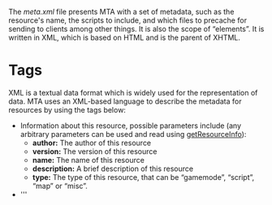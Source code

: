 The *meta.xml* file presents MTA with a set of metadata, such as the resource's name, the scripts to include, and which files to precache for sending to clients among other things. It is also the scope of “elements”. It is written in XML, which is based on HTML and is the parent of XHTML.

Tags
====

XML is a textual data format which is widely used for the representation of data. MTA uses an XML-based language to describe the metadata for resources by using the tags below:

-   **<info />** Information about this resource, possible parameters include (any arbitrary parameters can be used and read using [getResourceInfo](/getResourceInfo.md "wikilink")):
    -   **author:** The author of this resource
    -   **version:** The version of this resource
    -   **name:** The name of this resource
    -   **description:** A brief description of this resource
    -   **type:** The type of this resource, that can be “gamemode”, “script”, “map” or “misc”.
-   '''
    <script />
    ''' Source code for this resource, possible parameters are:

    -   **src:** The file name of the source code
    -   **type:** The type of source code: “client”, “server” or “shared”.
    -   **cache:** When the script file type is “client”, this setting controls whether the file is saved on the clients' hard drive. Default is “true”. Using “false” will mean the file is not saved. *(Note: cache=false files are started at the client first, so lua file load order might differ when mixing cache settings)*
    -   **validate:** If set to “false”, compatibility checks are skipped.
-   **<map />** The map for a gamemode, possible parameters are:
    -   **src:** .map file name (can be path too eg. “maps/filename.map”)
    -   **dimension:** Dimension in which the map will be loaded (optional)
-   **<file />** A client-side file. Generally these are images, .txd, .col, .dff or .xml files. They'll be downloaded by clients when the resources is started (or on join)
    -   **src:** client-side file name (can be path too eg. “images/image.png”)

<!-- -->

-   **<include />** Include resources that this resource will use
    -   **resource:** Resource name that you want to start with this resource
    -   **minversion:** Minimum version that **resource** needs to be (optional)
    -   **maxversion:** Maximum version that **resource** needs to be (optional)
-   **<config />** Config file (.xml) can be accessed by resource, possible parameters are:
    -   **src:** The file name of the config file
    -   **type:** The type of the config file: “client” or “server”
-   **<export />** This exports functions from this resource, so other resources can use them with [call](/call.md "wikilink")
    -   **function:** The function name
    -   **type** Whether function is exported server-side or client-side (valid values are: “client”, “server” and “shared”)
    -   **http:** Can the function be called via HTTP (true/false)
-   '''
    <html />
    '''

    -   **src:** The filename for the HTTP file (can be a path)
    -   **default:** The html file is one that is shown by default when visiting /resourceName/ on the server. Only one html can be default, the rest are ignored. (true/false)
    -   **raw:** The html file is not parsed by the Lua interpreter and is treated as binary data. Must be used for binary files (images mainly) (true/false)
-   **<settings> <setting name="" value=""/> </settings>:** Most gamemodes use [settings system](/settings_system.md "wikilink") to let server admins to configure it how they like. For instance you could set round time and then use [get](/get.md "wikilink") and [set](/set.md "wikilink") to get the value or change it, respectively.
-   **<min_mta_version />** Minimum version requirements for this resource to run correctly. When authoring resources, the minimum version should usually be set to the current released version of MTA:SA (which at the moment is ""). See example for example.
    -   **client:** The minimum client version
    -   **server:** The minimum server version
-   **<aclrequest />** A list of [ACL](/Access_Control_List.md "wikilink") rights this resource will need.

Example
-------

Heres an example of a meta file using some of the tags mentioned: {{\#tag:code | <meta>

`   `<info author="Slothman" type="gamemode" name="Stealth" />
`   `<config src="help.xml" type="client"/>

`   `<download_priority_group>`0`</download_priority_group>
`   `<min_mta_version client="{{Current Version|full}}" server="{{Current Version|full}}" />

`   `<sync_map_element_data>`false`</sync_map_element_data>

<script src="stealthmain_server.lua" />
<script src="noiseblip.lua" />
<script src="mission_timer.lua" />
<script src="gadgets_server.lua" />
<script src="gadgets_client.lua" type="client"/>
<script src="stealthmain_client.lua" type="client" validate="true"/>
<script src="noisebar.lua" type="client"/>
<script src="spycam.lua" type="client"/>
<script src="riemann_z_demonstration.lua" type="client" cache="false"/>
`   `<map src="base.map" dimension="1"/>

`   `<file src="riot_shield.txd" />
`   `<file src="riot_shield.dff" />
`   `<file src="riot_shield.col" />
`   `<file src="armor.png"/>
`   `<file src="camera.png"/>
`   `<file src="cloak.png" />
`   `<file src="goggles.png" />
`   `<file src="mine.png" />
`   `<file src="radar.png" />
`   `<file src="shield.png" />

`   `<include resource="scoreboard" />
`   `<include resource="killmessages" />
`   `<include resource="maplimits" />
`   `
`   `<export function="exampleExport1" type="server" />
`   `<export function="exampleExport2" type="client" />
`   `<export function="exampleExport3" type="shared" />

`   `<settings>
`        `<setting name="roundlimit" value="[6]" />` `
`    `<setting name="teamdamage" value="[1]" />` `
`    `<setting name="teambalance" value="[1]" />` `
`    `<setting name="spazammo" value="[25]" />` `
`    `<setting name="m4ammo" value="[100]" />
`    `<setting name="shotgunammo" value="[25]" />
`    `<setting name="sniperammo" value="[20]" />
`    `<setting name="ak47ammo" value="[120]" />
`    `<setting name="rifleammo" value="[40]" />
`    `<setting name="deserteagleammo" value="[45]" />
`    `<setting name="pistolammo" value="[132]" />
`    `<setting name="uziammo" value="[150]" />
`    `<setting name="tec9ammo" value="[150]" />
`    `<setting name="silencedammo" value="[65]" />
`    `<setting name="grenadeammo" value="[4]" />
`    `<setting name="satchelammo" value="[4]" />
`    `<setting name="teargasammo" value="[4]" />
`    `<setting name="molatovammo" value="[4]" />
`    `<setting name="isAllowedToShoot" value="true" />
`    `</settings>

`    `<aclrequest>
`    `<right name="function.startResource" access="true" />
`    `<right name="function.stopResource" access="true" />
`    `<right name="function.setPlayerMuted" access="true" />
`    `</aclrequest>

</meta> |lang=“xml”}} [Category:Scripting Concepts](/Category:Scripting_Concepts.md "wikilink") [cs:Meta.xml](/cs:Meta.xml.md "wikilink") [de:Meta.xml](/de:Meta.xml.md "wikilink") [es:Sobre el archivo “meta.xml”](/es:Sobre_el_archivo_"meta.xml".md "wikilink") [it:Meta.xml](/it:Meta.xml.md "wikilink") [pl:Meta.xml](/pl:Meta.xml.md "wikilink") [ru:Meta.xml](/ru:Meta.xml.md "wikilink")
